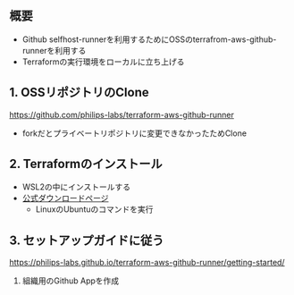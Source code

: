 
## 概要
- Github selfhost-runnerを利用するためにOSSのterrafrom-aws-github-runnerを利用する
- Terraformの実行環境をローカルに立ち上げる

## 1. OSSリポジトリのClone
https://github.com/philips-labs/terraform-aws-github-runner

- forkだとプライベートリポジトリに変更できなかったためClone

## 2. Terraformのインストール
- WSL2の中にインストールする
- [公式ダウンロードページ](https://developer.hashicorp.com/terraform/install?product_intent=terraform)
	- LinuxのUbuntuのコマンドを実行

## 3. セットアップガイドに従う
https://philips-labs.github.io/terraform-aws-github-runner/getting-started/
1. 組織用のGithub Appを作成